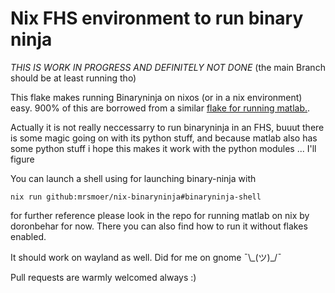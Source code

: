 # Nix FHS environment to run binary ninja
_THIS IS WORK IN PROGRESS AND DEFINITELY NOT DONE_ (the main Branch should be at least running tho) 

This flake makes running Binaryninja on nixos (or in a nix environment) easy. 900% of this are borrowed from a similar [flake for running matlab.](https://gitlab.com/doronbehar/nix-matlab).

Actually it is not really neccessarry to run binaryninja in an FHS, buuut there is some magic going on with its python stuff, and because matlab also has some python stuff i hope this makes it work with the python modules ... I'll figure

You can launch a shell using for launching binary-ninja with 
```
nix run github:mrsmoer/nix-binaryninja#binaryninja-shell
```
for further reference please look in the repo for running matlab on nix by doronbehar for now.
There you can also find how to run it without flakes enabled.

It should work on wayland as well. Did for me on gnome ¯\\\_(ツ)_/¯

Pull requests are warmly welcomed always :)
